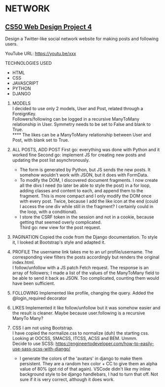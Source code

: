 # NETWORK

## [CS50 Web Design Project 4](https://cs50.harvard.edu/web/2020/projects/4/network)

Design a Twitter-like social network website for making posts and following users.  

YouTube URL: <https://youtu.be/xxx>  

TECHNOLOGIES USED  

* HTML
* CSS
* JAVASCRIPT
* PYTHON
* DJANGO

1. MODELS  
I decided to use only 2 models, User and Post, related through a ForeignKey.  
Followers/following can be logged in a recursive ManyToMany relationship in User. Symmetry needs to be set to False and blank to True.  
**** The likes can be a ManyToMany relationship between User and Post, with blank set to True.  

2. ALL POSTS, ADD POST
First go: everything was done with Python and it worked fine
Second go: implement JS for creating new posts and updating the post list asynchronously.  

    * The form is generated by Python, but JS sends the new posts. It somehow wouldn't work with JSON, but it does with FormData.  
    * To modify the DOM, I discovered document fragments. I now create all the divs I need (to later be able to style the post) in a for loop, adding classes and content to each, and append them to the fragment. This is more compact and I only modify the DOM once with every post. Twice, because I add the like icon at the end (could I access the one div while still in the fragment? I certainly could in the loop, with a conditional).  
    * I store the CSRF token in the session and not in a cookie, because getting that seemed overly complicated.  
Third go: new view for the post request.  

3. PAGINATION
Copied the code from the Django documentation. To style it, I looked at Bootstrap's style and adapted it.

4. PROFILE
The username link takes me to an url profile/username. The corresponding view filters the posts accordingly but renders the original index.html.  
I follow/unfollow with a JS patch Fetch request. The response is an array of followers; I made a list of the values of the ManyToMany field to be able to send it back as JSON. Too complicated, counting them would have been sufficient.  

5. FOLLOWING
Implemented like profile, changing the query. Added the @login_required decorator

6. LIKES
Implemented it like follow/unfollow but it was somehow easier and the result is cleaner. Maybe because user.following is a recursive ManyTo Many?

7. CSS
I am not using Bootstrap.  
I have copied the normalize.css to normalize (duh) the starting css.  
Looking at OOCSS, SMACSS, ITCSS, ACSS and BEM. Ummm.  
Decide to use SCSS: <https://engineertodeveloper.com/how-to-easily-use-sass-scss-with-django/> 
    * I generate the colors of the 'avatars' in django to make them persistent. They are a random hex color + CC to give them an alpha value of 80% (got rid of that again). VSCode didn't like my inline background style to be django handlebars, I had to turn that off. Not sure if it is very correct, although it does work.
